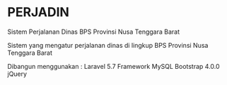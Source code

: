 # PERJADIN
Sistem Perjalanan Dinas BPS Provinsi Nusa Tenggara Barat

Sistem yang mengatur perjalanan dinas di lingkup BPS Provinsi Nusa Tenggara Barat

Dibangun menggunakan :
Laravel 5.7 Framework
MySQL
Bootstrap 4.0.0
jQuery

